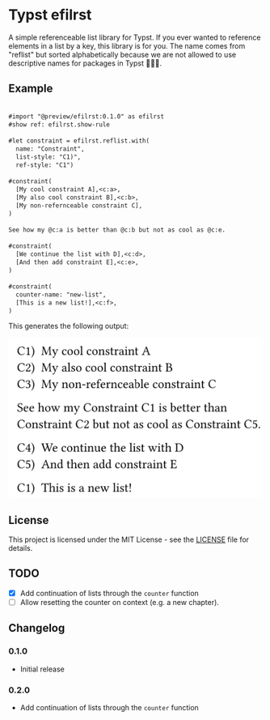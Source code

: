 # Typst efilrst
A simple referenceable list library for Typst. If you ever wanted to reference elements in a list by a key, this library is for you. The name comes from "reflist" but sorted alphabetically because we are not allowed to use descriptive names for packages in Typst 🤷🏻‍♂️.

## Example

```typst

#import "@preview/efilrst:0.1.0" as efilrst
#show ref: efilrst.show-rule

#let constraint = efilrst.reflist.with(
  name: "Constraint", 
  list-style: "C1)", 
  ref-style: "C1")

#constraint(
  [My cool constraint A],<c:a>,
  [My also cool constraint B],<c:b>,
  [My non-refernceable constraint C],
)

See how my @c:a is better than @c:b but not as cool as @c:e.

#constraint(
  [We continue the list with D],<c:d>,
  [And then add constraint E],<c:e>,
)

#constraint(
  counter-name: "new-list",
  [This is a new list!],<c:f>,
)
```

This generates the following output:

![Example of the typst output. The last sentence reads "See how my Constraint C1 is better than Constraint C2"](img/image.png)


## License

This project is licensed under the MIT License - see the [LICENSE](LICENSE) file for details.

## TODO

- [x] Add continuation of lists through the `counter` function
- [ ] Allow resetting the counter on context (e.g. a new chapter).

## Changelog

### 0.1.0

- Initial release

### 0.2.0

- Add continuation of lists through the `counter` function




